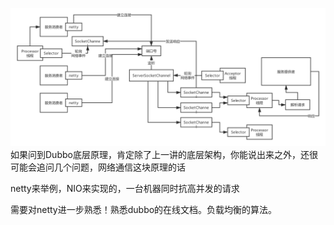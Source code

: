 ![Dubbo底层通信原理](./images/dubbo-rock-bottom.png)
如果问到Dubbo底层原理，肯定除了上一讲的底层架构，你能说出来之外，还很可能会追问几个问题，网络通信这块原理的话

netty来举例，NIO来实现的，一台机器同时抗高并发的请求

需要对netty进一步熟悉！熟悉dubbo的在线文档。负载均衡的算法。



